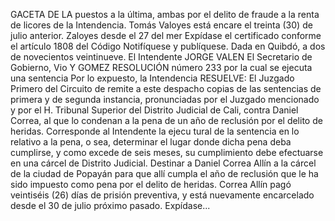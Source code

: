 GACETA DE LA
puestos a la última, ambas por el delito de
fraude a la renta de licores de la Intendencia.
Tomás Valoyes está encare
el treinta (30) de julio anterior.
Zaloyes desde el 27 del mer
Expídase el certificado conforme
el artículo 1808 del Código
Notifíquese y publíquese.
Dada en Quibdó, a dos de
novecientos veintinueve.
El Intendente JORGE VALEN
El Secretario de Gobierno, Vio
Y GOMEZ
RESOLUCIÓN número 233
por la cual se ejecuta una sentencia
Por lo expuesto, la Intendencia
RESUELVE:
El Juzgado Primero del Circuito de
remite a este despacho copias de las
sentencias de primera y de segunda instancia,
pronunciadas por el Juzgado mencionado
y por el H. Tribunal Superior del Distrito
Judicial de Cali, contra Daniel Correa,
al que lo condenan a la pena de un año de
reclusión por el delito de heridas.
Corresponde al Intendente la ejecu tural
de la sentencia en lo relativo a la pena,
o sea, determinar el lugar donde dicha pena
deba cumplirse, y como excede de seis
meses, su cumplimiento debe efectuarse en
una cárcel de Distrito Judicial.
Destinar a Daniel Correa Allín a la cárcel
de la ciudad de Popayán para que allí cumpla
el año de reclusión que le ha sido impuesto
como pena por el delito de heridas.
Correa Allín pagó veintiséis (26) días de prisión preventiva,
y está nuevamente encarcelado desde
el 30 de julio próximo pasado.
Expídase...
